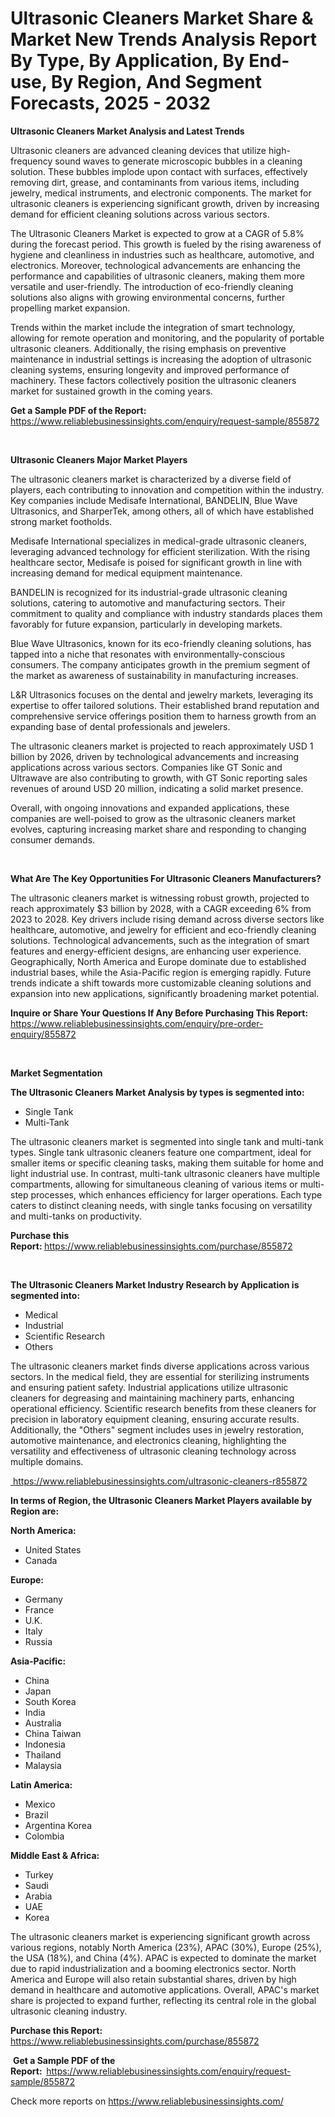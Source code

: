 <p><h1>Ultrasonic Cleaners Market Share & Market New Trends Analysis Report By Type, By Application, By End-use, By Region, And Segment Forecasts, 2025 - 2032</h1></p><p><strong>Ultrasonic Cleaners Market Analysis and Latest Trends</strong></p>
<p><p>Ultrasonic cleaners are advanced cleaning devices that utilize high-frequency sound waves to generate microscopic bubbles in a cleaning solution. These bubbles implode upon contact with surfaces, effectively removing dirt, grease, and contaminants from various items, including jewelry, medical instruments, and electronic components. The market for ultrasonic cleaners is experiencing significant growth, driven by increasing demand for efficient cleaning solutions across various sectors.</p><p>The Ultrasonic Cleaners Market is expected to grow at a CAGR of 5.8% during the forecast period. This growth is fueled by the rising awareness of hygiene and cleanliness in industries such as healthcare, automotive, and electronics. Moreover, technological advancements are enhancing the performance and capabilities of ultrasonic cleaners, making them more versatile and user-friendly. The introduction of eco-friendly cleaning solutions also aligns with growing environmental concerns, further propelling market expansion.</p><p>Trends within the market include the integration of smart technology, allowing for remote operation and monitoring, and the popularity of portable ultrasonic cleaners. Additionally, the rising emphasis on preventive maintenance in industrial settings is increasing the adoption of ultrasonic cleaning systems, ensuring longevity and improved performance of machinery. These factors collectively position the ultrasonic cleaners market for sustained growth in the coming years.</p></p>
<p><strong>Get a Sample PDF of the Report:&nbsp;</strong> <a href="https://www.reliablebusinessinsights.com/enquiry/request-sample/855872?utm_campaign=2716&utm_medium=2&utm_source=Github&utm_content=ia&utm_term=10042025&utm_id=ultrasonic-cleaners">https://www.reliablebusinessinsights.com/enquiry/request-sample/855872</a></p>
<p>&nbsp;</p>
<p><strong>Ultrasonic Cleaners Major Market Players</strong></p>
<p><p>The ultrasonic cleaners market is characterized by a diverse field of players, each contributing to innovation and competition within the industry. Key companies include Medisafe International, BANDELIN, Blue Wave Ultrasonics, and SharperTek, among others, all of which have established strong market footholds.</p><p>Medisafe International specializes in medical-grade ultrasonic cleaners, leveraging advanced technology for efficient sterilization. With the rising healthcare sector, Medisafe is poised for significant growth in line with increasing demand for medical equipment maintenance.</p><p>BANDELIN is recognized for its industrial-grade ultrasonic cleaning solutions, catering to automotive and manufacturing sectors. Their commitment to quality and compliance with industry standards places them favorably for future expansion, particularly in developing markets.</p><p>Blue Wave Ultrasonics, known for its eco-friendly cleaning solutions, has tapped into a niche that resonates with environmentally-conscious consumers. The company anticipates growth in the premium segment of the market as awareness of sustainability in manufacturing increases.</p><p>L&R Ultrasonics focuses on the dental and jewelry markets, leveraging its expertise to offer tailored solutions. Their established brand reputation and comprehensive service offerings position them to harness growth from an expanding base of dental professionals and jewelers.</p><p>The ultrasonic cleaners market is projected to reach approximately USD 1 billion by 2026, driven by technological advancements and increasing applications across various sectors. Companies like GT Sonic and Ultrawave are also contributing to growth, with GT Sonic reporting sales revenues of around USD 20 million, indicating a solid market presence.</p><p>Overall, with ongoing innovations and expanded applications, these companies are well-poised to grow as the ultrasonic cleaners market evolves, capturing increasing market share and responding to changing consumer demands.</p></p>
<p>&nbsp;</p>
<p><strong>What Are The Key Opportunities For Ultrasonic Cleaners Manufacturers?</strong></p>
<p><p>The ultrasonic cleaners market is witnessing robust growth, projected to reach approximately $3 billion by 2028, with a CAGR exceeding 6% from 2023 to 2028. Key drivers include rising demand across diverse sectors like healthcare, automotive, and jewelry for efficient and eco-friendly cleaning solutions. Technological advancements, such as the integration of smart features and energy-efficient designs, are enhancing user experience. Geographically, North America and Europe dominate due to established industrial bases, while the Asia-Pacific region is emerging rapidly. Future trends indicate a shift towards more customizable cleaning solutions and expansion into new applications, significantly broadening market potential.</p></p>
<p><strong>Inquire or Share Your Questions If Any Before Purchasing This Report:</strong> <a href="https://www.reliablebusinessinsights.com/enquiry/pre-order-enquiry/855872?utm_campaign=2716&utm_medium=2&utm_source=Github&utm_content=ia&utm_term=10042025&utm_id=ultrasonic-cleaners">https://www.reliablebusinessinsights.com/enquiry/pre-order-enquiry/855872</a></p>
<p>&nbsp;</p>
<p><strong>Market Segmentation</strong></p>
<p><strong>The Ultrasonic Cleaners Market Analysis by types is segmented into:</strong></p>
<p><ul><li>Single Tank</li><li>Multi-Tank</li></ul></p>
<p><p>The ultrasonic cleaners market is segmented into single tank and multi-tank types. Single tank ultrasonic cleaners feature one compartment, ideal for smaller items or specific cleaning tasks, making them suitable for home and light industrial use. In contrast, multi-tank ultrasonic cleaners have multiple compartments, allowing for simultaneous cleaning of various items or multi-step processes, which enhances efficiency for larger operations. Each type caters to distinct cleaning needs, with single tanks focusing on versatility and multi-tanks on productivity.</p></p>
<p><strong>Purchase this Report:&nbsp;</strong><a href="https://www.reliablebusinessinsights.com/purchase/855872?utm_campaign=2716&utm_medium=2&utm_source=Github&utm_content=ia&utm_term=10042025&utm_id=ultrasonic-cleaners">https://www.reliablebusinessinsights.com/purchase/855872</a></p>
<p>&nbsp;</p>
<p><strong>The Ultrasonic Cleaners Market Industry Research by Application is segmented into:</strong></p>
<p><ul><li>Medical</li><li>Industrial</li><li>Scientific Research</li><li>Others</li></ul></p>
<p><p>The ultrasonic cleaners market finds diverse applications across various sectors. In the medical field, they are essential for sterilizing instruments and ensuring patient safety. Industrial applications utilize ultrasonic cleaners for degreasing and maintaining machinery parts, enhancing operational efficiency. Scientific research benefits from these cleaners for precision in laboratory equipment cleaning, ensuring accurate results. Additionally, the "Others" segment includes uses in jewelry restoration, automotive maintenance, and electronics cleaning, highlighting the versatility and effectiveness of ultrasonic cleaning technology across multiple domains.</p></p>
<p><a href="https://www.reliablebusinessinsights.com/ultrasonic-cleaners-r855872?utm_campaign=2716&utm_medium=2&utm_source=Github&utm_content=ia&utm_term=10042025&utm_id=ultrasonic-cleaners">&nbsp;https://www.reliablebusinessinsights.com/ultrasonic-cleaners-r855872</a></p>
<p><strong>In terms of Region, the Ultrasonic Cleaners Market Players available by Region are:</strong></p>
<p>
    <p> <strong> North America: </strong>
        <ul>
            <li>United States</li>
            <li>Canada</li>
        </ul>
        </p> 
    <p> <strong> Europe: </strong>
        <ul>
            <li>Germany</li>
            <li>France</li>
            <li>U.K.</li>
            <li>Italy</li>
            <li>Russia</li>
        </ul>
        </p> 
    <p> <strong> Asia-Pacific: </strong>
        <ul>
            <li>China</li>
            <li>Japan</li>
            <li>South Korea</li>
            <li>India</li>
            <li>Australia</li>
            <li>China Taiwan</li>
            <li>Indonesia</li>
            <li>Thailand</li>
            <li>Malaysia</li>
        </ul>
        </p> 
    <p> <strong> Latin America: </strong>
        <ul>
            <li>Mexico</li>
            <li>Brazil</li>
            <li>Argentina Korea</li>
            <li>Colombia</li>
        </ul>
        </p> 
    <p> <strong> Middle East & Africa: </strong>
        <ul>
            <li>Turkey</li>
            <li>Saudi</li>
            <li>Arabia</li>
            <li>UAE</li>
            <li>Korea</li>
        </ul>
    </p>
    </p>
<p><p>The ultrasonic cleaners market is experiencing significant growth across various regions, notably North America (23%), APAC (30%), Europe (25%), the USA (18%), and China (4%). APAC is expected to dominate the market due to rapid industrialization and a booming electronics sector. North America and Europe will also retain substantial shares, driven by high demand in healthcare and automotive applications. Overall, APAC's market share is projected to expand further, reflecting its central role in the global ultrasonic cleaning industry.</p></p>
<p><strong>Purchase this Report: </strong><a href="https://www.reliablebusinessinsights.com/purchase/855872?utm_campaign=2716&utm_medium=2&utm_source=Github&utm_content=ia&utm_term=10042025&utm_id=ultrasonic-cleaners">https://www.reliablebusinessinsights.com/purchase/855872</a></p>
<p>&nbsp;<strong>Get a Sample PDF of the Report:&nbsp;&nbsp;</strong><a href="https://www.reliablebusinessinsights.com/enquiry/request-sample/855872?utm_campaign=2716&utm_medium=2&utm_source=Github&utm_content=ia&utm_term=10042025&utm_id=ultrasonic-cleaners">https://www.reliablebusinessinsights.com/enquiry/request-sample/855872</a></p>
<p><strong></strong></p>
<p>Check more reports on <a href="https://www.reliablebusinessinsights.com/?utm_campaign=2716&utm_medium=2&utm_source=Github&utm_content=ia&utm_term=10042025&utm_id=ultrasonic-cleaners">https://www.reliablebusinessinsights.com/</a></p>